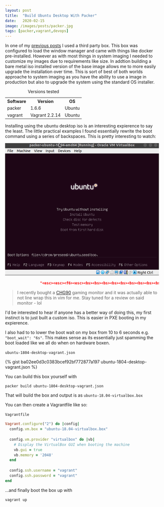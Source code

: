 ```yaml
---
layout: post
title:  "Build Ubuntu Desktop With Packer"
date:   2020-02-15
image: /images/posts/packer.jpg
tags: [packer,vagrant,devops]
---
```


In one of my [previous posts](http://www.homeops.tech/2020/01/01/SSH-Pass-Through-Docker/) I used a third party box. This box was configured to load the window manager and came with things like docker pre-installed. However as with most things in system imaging I needed to customize my images due to requirements like size. In addtion building a bare metal iso installed version of the base image allows me to more easily upgrade the installation over time. This is sort of best of both worlds approache to system imaging as you have the ability to use a image in production but also to upgrade the system using the standard OS installer.

<!--more-->

<table>
    <caption>Versions tested</caption>
    <tbody>
        <tr>
            <th>Software</th>
            <th>Version</th>
            <th>OS</th>
        </tr>
        <tr>
            <td>packer</td>
            <td>1.6.6</td>
            <td>Ubuntu</td>
        </tr>
        <tr>
            <td>vagrant</td>
            <td>Vagrant 2.2.14</td>
            <td>Ubuntu</td>
        </tr>
    </tbody>
</table>

Installing using the ubuntu desktop iso is an interesting expierence to say the least. The little practical examples I found essentially rewrite the boot command using a series of backspaces. This is pretty interesting to watch:

![Animated-Gif](/images/posts/packer.gif)

```json
                "<esc><esc><f6><esc><bs><bs><bs><bs><bs><bs><bs><bs><bs><bs><bs><bs><bs><bs><bs><bs><bs><bs><bs><bs><bs><bs><bs><bs><bs><bs><bs><bs><bs><bs><bs><bs><bs><bs><bs><bs><bs><bs><bs><bs><bs><bs><bs><bs><bs><bs><bs><bs><bs><bs><bs><bs><bs><bs><bs><bs><bs><bs><bs><bs><bs><bs><bs><bs><bs><bs><bs><bs><bs><bs><bs><bs><bs><bs><bs><bs><bs><bs><bs><bs><bs><bs><bs><bs><bs><bs><bs><bs><bs>",
```

> I recently bought a [CHG90](https://amzn.to/3dcAAfE) gaming monitor and it was actually able to not line wrap this in vim for me. Stay tuned for a review on said monitor - lol

I'd be interested to hear if anyone has a better way of doing this, my first instinct is to just built a custom iso. This is easier in PXE booting in my expierence. 

I also had to to lower the boot wait on my box from 10 to 6 seconds e.g. `"boot_wait": "6s"`. This makes sense as its essentially just spamming the boot loaded like we all do when on hardware boxen.

  
`ubuntu-1804-desktop-vagrant.json`
  

{% gist ba02ee0d3c0383bcef92bf772877a197 ubuntu-1804-desktop-vagrant.json %}

You can build this box yourself with 

```shell
packer build ubuntu-1804-desktop-vagrant.json
```

That will build the box and output is as `ubuntu-18.04-virtualbox.box`

You can then create a Vagrantfile like so:

  
`Vagrantfile`
  


```ruby
Vagrant.configure("2") do |config|
  config.vm.box = "ubuntu-18.04-virtualbox.box"

  config.vm.provider "virtualbox" do |vb|
    # Display the VirtualBox GUI when booting the machine
    vb.gui = true
    vb.memory = '2048'
  end

  config.ssh.username = "vagrant"
  config.ssh.password = "vagrant"
end
```

...and finally boot the box up with 


```shell
vagrant up
```
